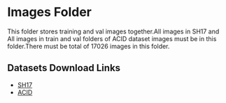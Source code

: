 # Images Folder
This folder stores training and val images together.All images in SH17 and All images in train and val folders of ACID dataset images must be in this folder.There must be total of 17026 images in this folder.
##  Datasets Download Links


- [SH17](https://www.kaggle.com/datasets/mugheesahmad/sh17-dataset-for-ppe-detection)
- [ACID](https://universe.roboflow.com/test-blhxw/acid-dataset/dataset/1)
